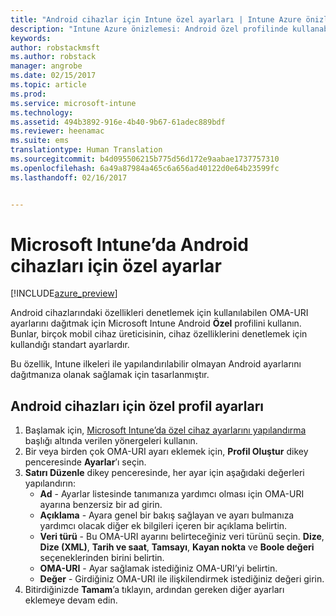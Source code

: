 ```yaml
---
title: "Android cihazlar için Intune özel ayarları | Intune Azure önizlemesi | Microsoft Docs"
description: "Intune Azure önizlemesi: Android özel profilinde kullanabileceğiniz ayarları öğrenin."
keywords: 
author: robstackmsft
ms.author: robstack
manager: angrobe
ms.date: 02/15/2017
ms.topic: article
ms.prod: 
ms.service: microsoft-intune
ms.technology: 
ms.assetid: 494b3892-916e-4b40-9b67-61adec889bdf
ms.reviewer: heenamac
ms.suite: ems
translationtype: Human Translation
ms.sourcegitcommit: b4d095506215b775d56d172e9aabae1737757310
ms.openlocfilehash: 6a49a87984a465c6a656ad40122d0e64b23599fc
ms.lasthandoff: 02/16/2017


---
```


# <a name="custom-settings-for-android-devices-in-microsoft-intune"></a>Microsoft Intune’da Android cihazları için özel ayarlar

[!INCLUDE[azure_preview](../includes/azure_preview.md)]

Android cihazlarındaki özellikleri denetlemek için kullanılabilen OMA-URI ayarlarını dağıtmak için Microsoft Intune Android **Özel** profilini kullanın. Bunlar, birçok mobil cihaz üreticisinin, cihaz özelliklerini denetlemek için kullandığı standart ayarlardır.

Bu özellik, Intune ilkeleri ile yapılandırılabilir olmayan Android ayarlarını dağıtmanıza olanak sağlamak için tasarlanmıştır.

## <a name="custom-profile-settings-for-android-devices"></a>Android cihazları için özel profil ayarları

1. Başlamak için, [Microsoft Intune’da özel cihaz ayarlarını yapılandırma](how-to-configure-custom-settings.md) başlığı altında verilen yönergeleri kullanın.
2. Bir veya birden çok OMA-URI ayarı eklemek için, **Profil Oluştur** dikey penceresinde **Ayarlar**’ı seçin.
3. **Satırı Düzenle** dikey penceresinde, her ayar için aşağıdaki değerleri yapılandırın:
    - **Ad** - Ayarlar listesinde tanımanıza yardımcı olması için OMA-URI ayarına benzersiz bir ad girin.
    - **Açıklama** - Ayara genel bir bakış sağlayan ve ayarı bulmanıza yardımcı olacak diğer ek bilgileri içeren bir açıklama belirtin.
    - **Veri türü** - Bu OMA-URI ayarını belirteceğiniz veri türünü seçin. **Dize**, **Dize (XML)**, **Tarih ve saat**, **Tamsayı**, **Kayan nokta** ve **Boole değeri** seçeneklerinden birini belirtin.
    - **OMA-URI** - Ayar sağlamak istediğiniz OMA-URI’yi belirtin.
    - **Değer** - Girdiğiniz OMA-URI ile ilişkilendirmek istediğiniz değeri girin.
4. Bitirdiğinizde **Tamam**’a tıklayın, ardından gereken diğer ayarları eklemeye devam edin.

